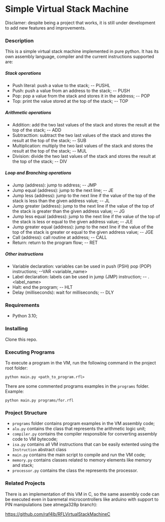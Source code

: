 # Simple Virtual Stack Machine
Disclamer: despite being a project that works, it is still under development to add new features and improvements.

### Description
This is a simple virtual stack machine implemented in pure python. It has its own assembly language, compiler and the current instructions supported are:

##### Stack operations
- Push literal: push a value to the stack;
-- PUSHL <value>
- Push: push a value from an address to the stack;
-- PUSH <address>
- Pop: pop a value from the stack and stores it in the address;
-- POP <address>
- Top: print the value stored at the top of the stack;
-- TOP
##### Arithmetic operations
- Addition: add the two last values of the stack and stores the result at the top of the stack;
-- ADD
- Subtracttion: subtract the two last values of the stack and stores the result at the top of the stack;
-- SUB
- Multiplication: multiply the two last values of the stack and stores the result at the top of the stack;
-- MUL
- Division: divide the two last values of the stack and stores the result at the top of the stack;
-- DIV
##### Loop and Branching operations
- Jump (address): jump to address;
-- JMP <address>
- Jump equal (address): jump to the next line;
-- JE <address>
- Jump less (address): jump to the next line if the value of the top of the stack is less than the given address value;
-- JL <address>
- Jump greater (address): jump to the next line if the value of the top of the stack is greater than the given address value;
-- JG <address>
- Jump less equal (address): jump to the next line if the value of the top of the stack is less or equal to the given address value;
-- JLE <address>
- Jump greater equal (address): jump to the next line if the value of the top of the stack is greater or equal to the given address value;
-- JGE <address>
- Call (address): call routine at address;
-- CALL <address>
- Return: return to the program flow;
-- RET
##### Other instructions
- Variable declaration: variables can be used in push (PSH) pop (POP) instructions;
--VAR <variable_name>
- Label declaration: labels can be used in jump (JMP) instruction;
-- .<label_name>
- Halt: end the program;
-- HLT
- Delay (milliseconds): wait for milliseconds;
-- DLY <milliseconds>
### Requirements
 - Python 3.10;
 
### Installing
Clone this repo.

### Executing Programs
To execute a program in the VM, run the following command in the project root folder:
```
python main.py <path_to_program.rfl>
```
There are some commented programs examples in the ```programs``` folder. Example:
```
python main.py programs/for.rfl
```

### Project Structure
- ```programs``` folder contains program examples in the VM assembly code;
- ```alu.py``` contains the class that represents the arithmetic logic unit;
- ```compiler.py``` contains the compiler responsible for converting assembly code to VM bytecode;
- ```isa.py``` contains all VM instructions that can be easily extented using the ```Instruction``` abstract class
- ```main.py``` contains the main script to compile and run the VM code;
- ```memory.py``` contains classes related to memory elements like memory and stack;
- ```processor.py``` contains the class the represents the processor.

### Related Projects
There is an implementation of this VM in C, so the same assembly code can be executed even in baremetal microcontrollers like arduino with support to PIN manipulations (see atmega328p branch):

https://github.com/raf4lb/RFLVirtualStackMachineC
